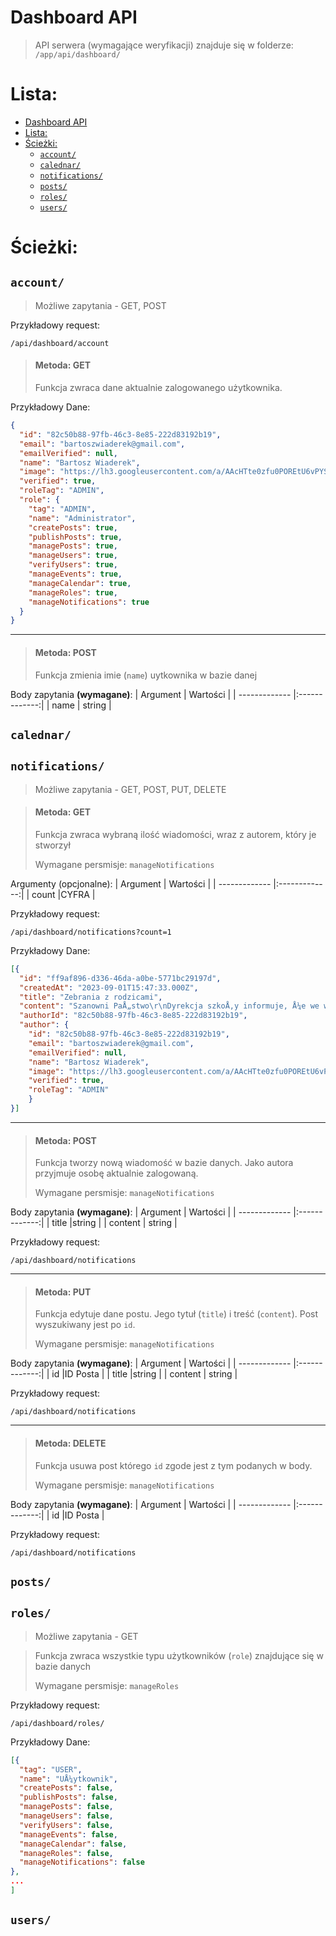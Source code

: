 # Dashboard API
> API serwera (wymagające weryfikacji) znajduje się w folderze: `/app/api/dashboard/`

# Lista:
- [Dashboard API](#dashboard-api)
- [Lista:](#lista)
- [Ścieżki:](#ścieżki)
  - [`account/`](#account)
  - [`calednar/`](#calednar)
  - [`notifications/`](#notifications)
  - [`posts/`](#posts)
  - [`roles/`](#roles)
  - [`users/`](#users)


# Ścieżki:
## `account/`
> Możliwe zapytania - GET, POST

Przykładowy request:
```
/api/dashboard/account
```

> #### Metoda: GET
> Funkcja zwraca dane aktualnie zalogowanego użytkownika.

Przykładowy Dane:
```JSON
{
  "id": "82c50b88-97fb-46c3-8e85-222d83192b19",
  "email": "bartoszwiaderek@gmail.com",
  "emailVerified": null,
  "name": "Bartosz Wiaderek",
  "image": "https://lh3.googleusercontent.com/a/AAcHTte0zfu0POREtU6vPYSC8Na2Ox3NKUUGTSkqMVGhNBIB9oU=s96-c",
  "verified": true,
  "roleTag": "ADMIN",
  "role": {
    "tag": "ADMIN",
    "name": "Administrator",
    "createPosts": true,
    "publishPosts": true,
    "managePosts": true,
    "manageUsers": true,
    "verifyUsers": true,
    "manageEvents": true,
    "manageCalendar": true,
    "manageRoles": true,
    "manageNotifications": true
  }
}
```
***
> #### Metoda: POST
> Funkcja zmienia imie (`name`) uytkownika w bazie danej

Body zapytania **(wymagane)**:
| Argument        | Wartości           | 
| ------------- |:-------------:| 
| name      | string | 
## `calednar/`
## `notifications/`
> Możliwe zapytania - GET, POST, PUT, DELETE

> #### Metoda: GET
> Funkcja zwraca wybraną ilość wiadomości, wraz z autorem, który je stworzył
> 
> Wymagane persmisje: `manageNotifications`


Argumenty (opcjonalne):
| Argument        | Wartości           | 
| ------------- |:-------------:| 
| count      |CYFRA | 

Przykładowy request:
```
/api/dashboard/notifications?count=1
```

Przykładowy Dane:
```JSON
[{
  "id": "ff9af896-d336-46da-a0be-5771bc29197d",
  "createdAt": "2023-09-01T15:47:33.000Z",
  "title": "Zebrania z rodzicami",
  "content": "Szanowni PaÅ„stwo\r\nDyrekcja szkoÅ‚y informuje, Å¼e we wtorek 5.09.2023r o godz. 18.00 odbÄ™dÄ… siÄ™ zebrania z rodzicami uczniÃ³w klas I.\r\n\r\nRozpocznÄ… siÄ™ od spotkania z Dyrektorem szkoÅ‚y w duÅ¼ej sali gimnastycznej, a nastÄ™pnie z wychowawcami w salach lekcyjnych.\r\n\r\nW nastÄ™pny wtorek tj. 12.09.2023r. rÃ³wnieÅ¼ o godz. 18:00 odbÄ™dÄ… siÄ™ zebrania wychowawcÃ³w z rodzicami uczniÃ³w klas II, III i IV.",
  "authorId": "82c50b88-97fb-46c3-8e85-222d83192b19",
  "author": {
    "id": "82c50b88-97fb-46c3-8e85-222d83192b19",
    "email": "bartoszwiaderek@gmail.com",
    "emailVerified": null,
    "name": "Bartosz Wiaderek",
    "image": "https://lh3.googleusercontent.com/a/AAcHTte0zfu0POREtU6vPYSC8Na2Ox3NKUUGTSkqMVGhNBIB9oU=s96-c",
    "verified": true,
    "roleTag": "ADMIN"
    }
}]
```

***
> #### Metoda: POST
> Funkcja tworzy nową wiadomość w bazie danych. Jako autora przyjmuje osobę aktualnie zalogowaną.
> 
> Wymagane persmisje: `manageNotifications`

Body zapytania **(wymagane)**:
| Argument        | Wartości           | 
| ------------- |:-------------:| 
| title      |string | 
| content      | string | 

Przykładowy request:
```
/api/dashboard/notifications
```
***
> #### Metoda: PUT
> Funkcja edytuje dane postu. Jego tytuł (`title`) i treść (`content`). Post wyszukiwany jest po `id`.
> 
> Wymagane persmisje: `manageNotifications`

Body zapytania **(wymagane)**:
| Argument        | Wartości           | 
| ------------- |:-------------:| 
| id      |ID Posta | 
| title      |string | 
| content      | string | 

Przykładowy request:
```
/api/dashboard/notifications
```
***
> #### Metoda: DELETE
> Funkcja usuwa post którego `id` zgode jest z tym podanych w body.
> 
> Wymagane persmisje: `manageNotifications`

Body zapytania **(wymagane)**:
| Argument        | Wartości           | 
| ------------- |:-------------:| 
| id      |ID Posta | 

Przykładowy request:
```
/api/dashboard/notifications
```
## `posts/`
## `roles/`
> Możliwe zapytania - GET

> Funkcja zwraca wszystkie typu użytkowników (`role`) znajdujące się w bazie danych
> 
> Wymagane persmisje: `manageRoles`

Przykładowy request:
```
/api/dashboard/roles/
```

Przykładowy Dane:
```JSON
[{
  "tag": "USER",
  "name": "UÅ¼ytkownik",
  "createPosts": false,
  "publishPosts": false,
  "managePosts": false,
  "manageUsers": false,
  "verifyUsers": false,
  "manageEvents": false,
  "manageCalendar": false,
  "manageRoles": false,
  "manageNotifications": false
},
...
]
```
## `users/`
